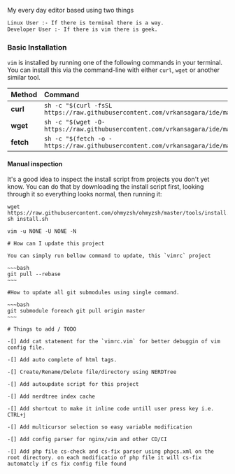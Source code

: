My every day editor based using two things
~~~bash
Linux User :- If there is terminal there is a way.
Developer User :- If there is vim there is geek.
~~~

### Basic Installation

`vim` is installed by running one of the following commands in your terminal. You can install this via the command-line with either `curl`, `wget` or another similar tool.

| Method    | Command                                                                                           |
|:----------|:--------------------------------------------------------------------------------------------------|
| **curl**  | `sh -c "$(curl -fsSL https://raw.githubusercontent.com/vrkansagara/ide/master/install.sh)"` |
| **wget**  | `sh -c "$(wget -O- https://raw.githubusercontent.com/vrkansagara/ide/master/install.sh)"`   |
| **fetch** | `sh -c "$(fetch -o - https://raw.githubusercontent.com/vrkansagara/ide/master/install.sh)"` |

#### Manual inspection

It's a good idea to inspect the install script from projects you don't yet know. You can do
that by downloading the install script first, looking through it so everything looks normal,
then running it:

```shell
wget https://raw.githubusercontent.com/ohmyzsh/ohmyzsh/master/tools/install.sh
sh install.sh
```

```### How to debug vimrc config file.
vim -u NONE -U NONE -N

# How can I update this project

You can simply run bellow command to update, this `vimrc` project

~~~bash
git pull --rebase
~~~

#How to update all git submodules using single command.

~~~bash
git submodule foreach git pull origin master
~~~

# Things to add / TODO

-[] Add cat statement for the `vimrc.vim` for better debuggin of vim config file. 

-[] Add auto complete of html tags.

-[] Create/Rename/Delete file/directory using NERDTree

-[] Add autoupdate script for this project

-[] Add nerdtree index cache

-[] Add shortcut to make it inline code untill user press key i.e. CTRL+j

-[] Add multicursor selection so easy variable modification 

-[] Add config parser for nginx/vim and other CD/CI

-[] Add php file cs-check and cs-fix parser using phpcs.xml on the root directory. on each modificatio of php file it will cs-fix automatcly if cs fix config file found
